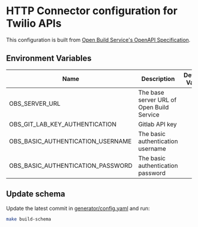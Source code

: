 # HTTP Connector configuration for Twilio APIs

This configuration is built from [Open Build Service's OpenAPI Specification](https://api.opensuse.org/apidocs/).

## Environment Variables

| Name                              | Description                               | Default Value |
| --------------------------------- | ----------------------------------------- | ------------- |
| OBS_SERVER_URL                    | The base server URL of Open Build Service |               |
| OBS_GIT_LAB_KEY_AUTHENTICATION    | Gitlab API key                            |               |
| OBS_BASIC_AUTHENTICATION_USERNAME | The basic authentication username         |               |
| OBS_BASIC_AUTHENTICATION_PASSWORD | The basic authentication password         |               |

## Update schema

Update the latest commit in [generator/config.yaml](generator/config.yaml) and run:

```sh
make build-schema
```
